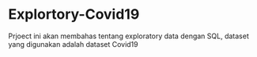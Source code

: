 # Explortory-Covid19
Prjoect ini akan membahas tentang exploratory data dengan SQL, dataset yang digunakan adalah dataset Covid19
